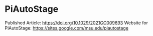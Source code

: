 # PiAutoStage
Published Article: https://doi.org/10.1029/2021GC009693
Website for PiAutoStage: https://sites.google.com/msu.edu/piautostage
